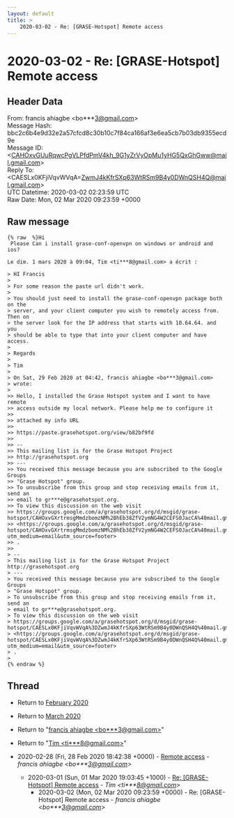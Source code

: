 ```yaml
---
layout: default
title: >
    2020-03-02 - Re: [GRASE-Hotspot] Remote access
---
```


# 2020-03-02 - Re: [GRASE-Hotspot] Remote access

## Header Data

From: francis ahiagbe \<bo***3@gmail.com\><br>
Message Hash: bbc2c6b4e9d32e2a57cfcd8c30b10c7f84ca166af3e6ea5cb7b03db9355ecd9e<br>
Message ID: \<CAHOxvGUuRqwcPgVLPfdPmV4kh_9G1yZrVyOpMu1yHG5QxGhGww@mail.gmail.com\><br>
Reply To: \<CAESLx0KFjiVqvWVqA=ZwmJ4kKfrSXp63WtRSm9B4y0DWnQSH4Q@mail.gmail.com\><br>
UTC Datetime: 2020-03-02 02:23:59 UTC<br>
Raw Date: Mon, 02 Mar 2020 09:23:59 +0000<br>

## Raw message

```
{% raw  %}Hi
 Please Can i install grase-conf-openvpn on windows or android and ios?

Le dim. 1 mars 2020 à 09:04, Tim <ti***8@gmail.com> a écrit :

> HI Francis
>
> For some reason the paste url didn't work.
>
> You should just need to install the grase-conf-openvpn package both on the
> server, and your client computer you wish to remotely access from. Then on
> the server look for the IP address that starts with 10.64.64. and you
> should be able to type that into your client computer and have access.
>
> Regards
>
> Tim
>
> On Sat, 29 Feb 2020 at 04:42, francis ahiagbe <bo***3@gmail.com>
> wrote:
>
>> Hello, I installed the Grase Hotspot system and I want to have remote
>> access outside my local network. Please help me to configure it
>>
>> attached my info URL
>>
>> https://paste.grasehotspot.org/view/b82bf9fd
>>
>> --
>> This mailing list is for the Grase Hotspot Project
>> http://grasehotspot.org
>> ---
>> You received this message because you are subscribed to the Google Groups
>> "Grase Hotspot" group.
>> To unsubscribe from this group and stop receiving emails from it, send an
>> email to gr***e@grasehotspot.org.
>> To view this discussion on the web visit
>> https://groups.google.com/a/grasehotspot.org/d/msgid/grase-hotspot/CAHOxvGXrtrmsgMmdzbomzNM%2BhEb38ZfV2ymNG4W2CEFS0JacCA%40mail.gmail.com
>> <https://groups.google.com/a/grasehotspot.org/d/msgid/grase-hotspot/CAHOxvGXrtrmsgMmdzbomzNM%2BhEb38ZfV2ymNG4W2CEFS0JacCA%40mail.gmail.com?utm_medium=email&utm_source=footer>
>> .
>>
> --
> This mailing list is for the Grase Hotspot Project http://grasehotspot.org
> ---
> You received this message because you are subscribed to the Google Groups
> "Grase Hotspot" group.
> To unsubscribe from this group and stop receiving emails from it, send an
> email to gr***e@grasehotspot.org.
> To view this discussion on the web visit
> https://groups.google.com/a/grasehotspot.org/d/msgid/grase-hotspot/CAESLx0KFjiVqvWVqA%3DZwmJ4kKfrSXp63WtRSm9B4y0DWnQSH4Q%40mail.gmail.com
> <https://groups.google.com/a/grasehotspot.org/d/msgid/grase-hotspot/CAESLx0KFjiVqvWVqA%3DZwmJ4kKfrSXp63WtRSm9B4y0DWnQSH4Q%40mail.gmail.com?utm_medium=email&utm_source=footer>
> .
>
{% endraw %}
```

## Thread

+ Return to [February 2020](/archive/2020/02)
+ Return to [March 2020](/archive/2020/03)

+ Return to "[francis ahiagbe <bo***3<span>@</span>gmail.com>](/authors/bo___3_at_gmail_com)"
+ Return to "[Tim <ti***8<span>@</span>gmail.com>](/authors/ti___8_at_gmail_com)"

+ 2020-02-28 (Fri, 28 Feb 2020 18:42:38 +0000) - [Remote access](/archive/2020/02/2c1b339a3a1db81adff24a44f3ba674c99a8e153c4d30389fcb0c4a3a90a7337) - _francis ahiagbe \<bo***3@gmail.com\>_
  + 2020-03-01 (Sun, 01 Mar 2020 19:03:45 +1000) - [Re: [GRASE-Hotspot] Remote access](/archive/2020/03/c73440fb74820b84e5f8823d8dbcc11530abdfb0da2c9710fbc1272184128b41) - _Tim \<ti***8@gmail.com\>_
    + 2020-03-02 (Mon, 02 Mar 2020 09:23:59 +0000) - Re: [GRASE-Hotspot] Remote access - _francis ahiagbe \<bo***3@gmail.com\>_

